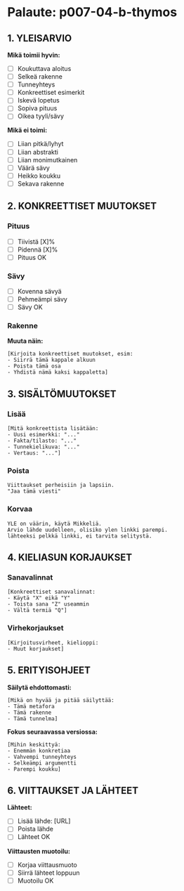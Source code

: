 # Palaute: p007-04-b-thymos

## 1. YLEISARVIO
**Mikä toimii hyvin:**
- [ ] Koukuttava aloitus
- [ ] Selkeä rakenne
- [ ] Tunneyhteys
- [ ] Konkreettiset esimerkit
- [ ] Iskevä lopetus
- [ ] Sopiva pituus
- [ ] Oikea tyyli/sävy

**Mikä ei toimi:**
- [ ] Liian pitkä/lyhyt
- [ ] Liian abstrakti
- [ ] Liian monimutkainen
- [ ] Väärä sävy
- [ ] Heikko koukku
- [ ] Sekava rakenne

## 2. KONKREETTISET MUUTOKSET

### Pituus
- [ ] Tiivistä [X]% 
- [ ] Pidennä [X]%
- [ ] Pituus OK

### Sävy
- [ ] Kovenna sävyä
- [ ] Pehmeämpi sävy
- [ ] Sävy OK

### Rakenne
**Muuta näin:**
```
[Kirjoita konkreettiset muutokset, esim:
- Siirrä tämä kappale alkuun
- Poista tämä osa
- Yhdistä nämä kaksi kappaletta]
```

## 3. SISÄLTÖMUUTOKSET

### Lisää
```
[Mitä konkreettista lisätään:
- Uusi esimerkki: "..."
- Fakta/tilasto: "..."
- Tunnekielikuva: "..."
- Vertaus: "..."]
```

### Poista
```
Viittaukset perheisiin ja lapsiin.
"Jaa tämä viesti"
```

### Korvaa
```
YLE on väärin, käytä Mikkeliä.
Arvio lähde uudelleen, olisiko ylen linkki parempi.
lähteeksi pelkkä linkki, ei tarvita selitystä.
```

## 4. KIELIASUN KORJAUKSET

### Sanavalinnat
```
[Konkreettiset sanavalinnat:
- Käytä "X" eikä "Y"
- Toista sana "Z" useammin
- Vältä termiä "Q"]
```

### Virhekorjaukset
```
[Kirjoitusvirheet, kielioppi:
- Muut korjaukset]
```

## 5. ERITYISOHJEET

**Säilytä ehdottomasti:**
```
[Mikä on hyvää ja pitää säilyttää:
- Tämä metafora
- Tämä rakenne
- Tämä tunnelma]
```

**Fokus seuraavassa versiossa:**
```
[Mihin keskittyä:
- Enemmän konkretiaa
- Vahvempi tunneyhteys
- Selkeämpi argumentti
- Parempi koukku]
```

## 6. VIITTAUKSET JA LÄHTEET

**Lähteet:**
- [ ] Lisää lähde: [URL]
- [ ] Poista lähde
- [ ] Lähteet OK

**Viittausten muotoilu:**
- [ ] Korjaa viittausmuoto
- [ ] Siirrä lähteet loppuun
- [ ] Muotoilu OK
